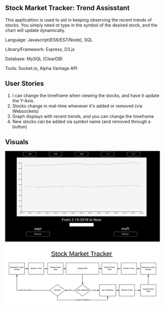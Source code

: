 Stock Market Tracker: Trend Assisstant
---

This applicattion is used to aid in keeping observing the recent trends of stocks. You simply need ot type in the symbol of the desired stock, and the chart will update dynamically.

Language: Javascript(ES6/ES7/Node), SQL

Library/Framework: Express, D3.js

Database: MySQL (ClearDB)

Tools: Socket.io, Alpha Vantage API

User Stories
---
1) I can change the timeframe when viewing the stocks, and have it update the Y-Axis.
2) Stocks change in real-time whenever it's added or removed (via Websockets)
3) Graph displays with recent trends, and you can change the timeframe
4) New stocks can be added via symbol name (and removed through a button)

Visuals
---
![Visual](/visual.png)
![Frontend Design](/frontend-design.png)
